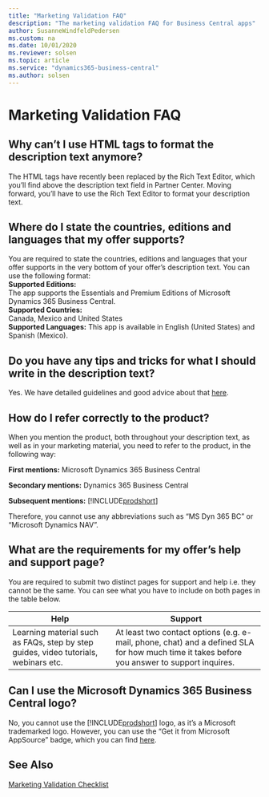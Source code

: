 ```yaml
---
title: "Marketing Validation FAQ"
description: "The marketing validation FAQ for Business Central apps"
author: SusanneWindfeldPedersen
ms.custom: na
ms.date: 10/01/2020
ms.reviewer: solsen
ms.topic: article
ms.service: "dynamics365-business-central"
ms.author: solsen
---
```


# Marketing Validation FAQ
 
## Why can’t I use HTML tags to format the description text anymore? 

The HTML tags have recently been replaced by the Rich Text Editor, which you’ll find above the description text field in Partner Center. Moving forward, you’ll have to use the Rich Text Editor to format your description text.  

## Where do I state the countries, editions and languages that my offer supports?  
You are required to state the countries, editions and languages that your offer supports in the very bottom of your offer’s description text. You can use the following format:  
**Supported Editions:**  
    The app supports the Essentials and Premium Editions of Microsoft Dynamics 365 Business Central.  
**Supported Countries:**  
    Canada, Mexico and United States  
**Supported Languages:**
    This app is available in English (United States) and Spanish (Mexico). 
 
## Do you have any tips and tricks for what I should write in the description text?  

Yes. We have detailed guidelines and good advice about that [here](readiness-checklist-c-offer-description.md).  

## How do I refer correctly to the product?  

When you mention the product, both throughout your description text, as well as in your marketing material, you need to refer to the product, in the following way:  
 
**First mentions:** Microsoft Dynamics 365 Business Central  
 
**Secondary mentions:** Dynamics 365 Business Central  
 
**Subsequent mentions:** [!INCLUDE[prodshort](../includes/prodshort.md)] 
 
Therefore, you cannot use any abbreviations such as “MS Dyn 365 BC” or “Microsoft Dynamics NAV”. 
 
## What are the requirements for my offer’s help and support page?

You are required to submit two distinct pages for support and help i.e. they cannot be the same. You can see what you have to include on both pages in the table below.  

|Help|Support|
|----|-------|
|Learning material such as FAQs, step by step guides, video tutorials, webinars etc.|At least two contact options (e.g. e-mail, phone, chat) and a defined SLA for how much time it takes before you answer to support inquires.|

## Can I use the Microsoft Dynamics 365 Business Central logo?  

No, you cannot use the [!INCLUDE[prodshort](../includes/prodshort.md)] logo, as it’s a Microsoft trademarked logo. However, you can use the “Get it from Microsoft AppSource” badge, which you can find [here](https://appsource.microsoft.com/blogs/new-get-it-from-badging-for-microsoft-appsource-and-azure-marketplace-available-in-the-marketing-resources-guide). 

## See Also

[Marketing Validation Checklist](readiness-checklist-marketing.md)  